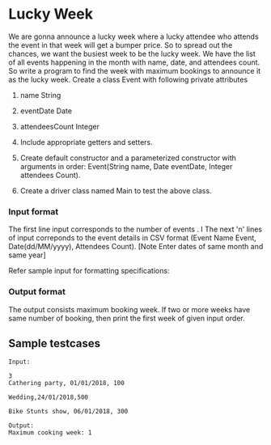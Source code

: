 # Lucky Week
We are gonna announce a lucky week where a lucky attendee who attends the event in that week will get a bumper price. 
So to spread out the chances, we want the busiest week to be the lucky week. We have the list of all events happening 
in the month with name, date, and attendees count. So write a program to find the week with maximum bookings to announce 
it as the lucky week. Create a class Event with following private attributes

1. name String

2. eventDate Date

3. attendeesCount Integer

4. Include appropriate getters and setters. 

5. Create default constructor and a parameterized constructor with arguments in order: Event(String name, Date eventDate, Integer attendees Count).

6. Create a driver class named Main to test the above class.

### Input format

The first line input corresponds to the number of events . I The next 'n' lines of input correponds to the event 
details in CSV format (Event Name Event, Date(dd/MM/yyyy), Attendees Count). [Note Enter dates of same month and same year]

Refer sample input for formatting specifications:

### Output format

The output consists maximum booking week. If two or more weeks have same number of booking, 
then print the first week of given input order.



## Sample testcases
```
Input:

3 
Cathering party, 01/01/2018, 100

Wedding,24/01/2018,500 

Bike Stunts show, 06/01/2018, 300

Output:
Maximum cooking week: 1
```
